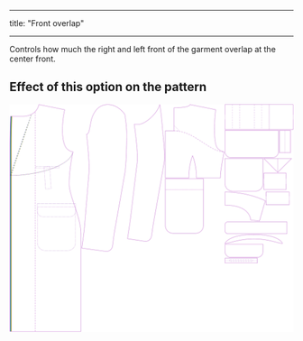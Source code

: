 ***

title: "Front overlap"

***

Controls how much the right and left front of the garment overlap at the center front.

## Effect of this option on the pattern

![This image shows the effect of this option by superimposing several variants that have a different value for this option](carlton_frontoverlap_sample.svg "Effect of this option on the pattern")
